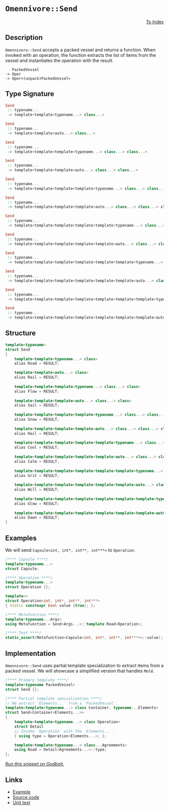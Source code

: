 <!-- Copyright 2024 Feng Mofan
SPDX-License-Identifier: Apache-2.0 -->

# `Omennivore::Send`

<p style='text-align: right;'><a href="../../../facilities/metafunctions.md#omennivore-send">To Index</a></p>

## Description

`Omennivore::Send` accepts a packed vessel and returns a function.
When invoked with an operation, the function extracts the list of items from the vessel and instantiates the operation with the result.

<pre><code>   PackedVessel
-> Oper
-> Oper&lt;(unpack)PackedVessel&gt;</code></pre>

## Type Signature

```Haskell
Send
 :: typename...
 -> template<template<typename...> class...>

Send
 :: typename...
 -> template<template<auto...> class...>

Send
 :: typename...
 -> template<template<template<typename...> class...> class...>

Send
 :: typename...
 -> template<template<template<auto...> class...> class...>

Send
 :: typename...
 -> template<template<template<template<typename...> class...> class...> class...>

Send
 :: typename...
 -> template<template<template<template<auto...> class...> class...> class...>

Send
 :: typename...
 -> template<template<template<template<template<typename...> class...> class...> class...> class...>

Send
 :: typename...
 -> template<template<template<template<template<auto...> class...> class...> class...> class...>

Send
 :: typename...
 -> template<template<template<template<template<template<typename...> class...> class...> class...> class...> class...>

Send
 :: typename...
 -> template<template<template<template<template<template<auto...> class...> class...> class...> class...> class...>

Send
 :: typename...
 -> template<template<template<template<template<template<template<typename...> class...> class...> class...> class...> class...> class...>

Send
 :: typename...
 -> template<template<template<template<template<template<template<auto...> class...> class...> class...> class...> class...> class...>
```

## Structure

```C++
template<typename>
struct Send
{
    template<template<typename...> class>
    alias Road = RESULT;

    template<template<auto...> class>
    alias Rail = RESULT;
    
    template<template<template<typename...> class...> class>
    alias Flow = RESULT;
    
    template<template<template<auto...> class...> class>
    alias Sail = RESULT;
    
    template<template<template<template<typename...> class...> class...> class>
    alias Snow = RESULT;
    
    template<template<template<template<auto...> class...> class...> class>
    alias Hail = RESULT;
    
    template<template<template<template<template<typename...> class...> class...> class...> class>
    alias Cool = RESULT;
    
    template<template<template<template<template<auto...> class...> class...> class...> class>
    alias Calm = RESULT;
    
    template<template<template<template<template<template<typename...> class...> class...> class...> class...> class>
    alias Grit = RESULT;
    
    template<template<template<template<template<template<auto...> class...> class...> class...> class...> class>
    alias Will = RESULT;
    
    template<template<template<template<template<template<template<typename...> class...> class...> class...> class...> class...> class>
    alias Glow = RESULT;
    
    template<template<template<template<template<template<template<auto...> class...> class...> class...> class...> class...> class>
    alias Dawn = RESULT;
}
```

## Examples

We will send `Capsule<int, int*, int**, int***>` to `Operation`:

```C++
/**** Capsule ****/
template<typename...>
struct Capsule;

/**** Operation ****/
template<typename...>
struct Operation {};

template<>
struct Operation<int, int*, int**, int***>
{ static constexpr bool value {true}; };

/**** Metafunction ****/
template<typename...Args>
using Metafunction = Send<Args...>::template Road<Operation>;

/**** Test ****/
static_assert(Metafunction<Capsule<int, int*, int**, int***>>::value);
```

## Implementation

`Omennivore::Send` uses partial template specialization to extract items from a packed vessel. We will showcase a simplified version that handles `Mold`.

```C++
/**** Primary template ****/
template<typename PackedVessel>
struct Send {};

/**** Partial template specialization ****/
// We extract `Elements...` from a `PackedVessel`.
template<template<typename...> class Container, typename...Elements>
struct Send<Container<Elements...>>
{
    template<template<typename...> class Operation>
    struct Detail
    // Invoke `Operation` with the `Elements...`.
    { using type = Operation<Elements...>; };

    template<template<typename...> class...Agreements>
    using Road = Detail<Agreements...>::type;
};
```

[*Run this snippet on Godbolt.*](https://godbolt.org/#z:OYLghAFBqd5QCxAYwPYBMCmBRdBLAF1QCcAaPECAMzwBtMA7AQwFtMQByARg9KtQYEAysib0QXACx8BBAKoBnTAAUAHpwAMvAFYTStJg1DIApACYAQuYukl9ZATwDKjdAGFUtAK4sGIAOxcpK4AMngMmAByPgBGmMQgktIADqgKhE4MHt6%2BAUGp6Y4CYRHRLHEJSbaY9kUMQgRMxATZPn6B1bWZDU0EJVGx8YnSCo3Nrbkdo739ZRXDAJS2qF7EyOwcAPQAVLt7%2BweHe5smGgCCO3sA1ACSLMn0bIJMdVf7J%2BeXR99HH2enF32V2UxDwLCaAE8rgRMPcDDC3scATC4S9MCYAMxuAgQ5KMViYYFMZAAa0w6AAapgFHZMdgAaNiF4HFchK4riZ/FZ/AARTFWc4Ar7bInNPBiaGwh5oq4KPHIcW0PAALxemURuz%2Bm02VwA6oTMKoCMRiQQOQA2DTYR6MAgKAB0jpMlquVGIqBYVyYFo0ymJZMp1NplvtyKl8PRWJR0phmOxuPxbEdoYx2CuyAMNKuHme4XipGhCeYScd1thtoUdIZxuZZrZDHQcZzjTzxDjZaeduTVdTAM5ArOVyHktRsaj4bRcZxeOLmG7qfTmYUVwA8niTXUq%2Bdh7KayyeZgW7QATvtbcGAA3VBkn1r%2BJqgTOjRXADuhAQ0IQhKfHYr3ZDJ7Dv2VxeOkRiFniHIYjyq7rg%2BDDtjaggOk6vYYhYHK8vyfbbsO0YRlOE5jvGM4EvOaYZkwNLJmcwDEJg5bIVug7DqB4TAFcABKqBMOgUEwQeR5xrR9GMV2qHYCAIDTpGA6cny6E4YCPy/EKQLYKorAPIS7xqSphx/HpuzZkwyQKF49Aatsfz4ZOUZFmREnVkyLJuKZ5n0NhgqfECd4buqunnLZxEybO5HObWsH3q8/byV5/xBURkZuMxjKRX58FxuEBAFtl2y5YIuwFQQezMcB0yOMg6YCKMhrJMQVwxKgnhXBeYheN%2BXI1uiWHoZhClyT51wALKHkwVBeAwDgBUiiWjsloWOfaZzEMAla9ucbHgaNjQTVNMXQayrjCatKEppJ0lJVxPGNliGWbmhg3KcZAAq1JmoFZwVXgyAAPpUUozQQDt42TdNj5Ym5ZkWcl2XFflVx5QjSPbD2F1td4mALPyHBLLQnAAKy8H4HBaKQqCcClljWLKKxrN%2BZgYjwpAEJouNLCSIAE5I9oaAAHGYZgAJxC1wBP83zXD%2BP40j4xwki8CwEgaBopAk2TFMcLwCggKrrOk7jpBwLAMCICAKwEMkXg5RQEBoPcdDxJEBKcKofPmgAtOakhXMAyBVVI9pmLw5KECQeDoHo/CCCIYjsFIMiCIoKjqAbpC6EEL4msknA8HjhPE2z5OcCu1tW2aqBUFcbue97vv%2B1cgdmFcEAeA79ANeYTMLLw%2BtaEsEBIPbySO2QtvD6PIDAFIZh8HQMLEDrEAxEXMThJCue8GvzDEBCK4xNomAOJvpD252K4MLQEJF1gMReMAbm0LQOvcLwWDgkY4hp/g9HTRe1JF0NEfa2GxmbZRqEXJUMQTS7w8FgIuxowQn3/sQJqSgDwf2AEqIwbMlhUAMGtCkeBMAvjvCTZm0dhCiHEAnShyc1BFwzvoQwxhrDWH0HgGIOtIBLFQMkOoL8PajFujyUw1NLBmA1ig0EWBuEQCWHYI%2BdQXANgmH4IIoQ8xzCGPkNIGQBBqL0AUfRDBZiDASEERR4N6hjBaJ4NoegrF1B6M0Mx5QdG2FsYYyxti3HzC4Aoum6wJD5w4ETNWRdNbV3dl7H2fsA482bhAXAYdO6MwCb3XBSwvy8SGPI0gnNJAYntELDEMsNCSDMJIS0GgCbmiFvoTgCtSBKyZvac0XBzR8yFpLc03MxalPNBEtOmtta6xZrgo2ptB7mzLtbcglAJ4d2dmwTgTQWAXn8B7b0lFwJcCFvaLgvMQ74CIDIqOshY40OkHQpQDC066FnlnUym9QnhPVrwTWpdLbWyuJXaJtcfa7I4vsw5vMW5txHh3DkjMzA9wmQbAeQ8PRQvzOPFFk9gX7K4KrGgtAF5LxXmnbeG9X6kBJbvfeh9j5krPraC%2BV8b6YDvg/MQz8T7vxYV/MmP8lF4H/i/MmQDkAgJPuAuWZMoEwIhHAjYZNEFKzJSgtBmAMFcvYpM/BTBCHENITOE%2BlCrnxxubIehqcyaPOYTgsRVhLAcK4fAXh/DMiCOEZiURbCJFSPiDIgBPDOh8ucBAVw3jggNj8R44xdRQ1RsyBGixAbrEuLsTkdRibnG%2BK0eYxxXj7G5B8TMLN7iLGBNWMEgJjSwmFxGZwAFsTFwsMbgco5z5kmnJIDC7umTEXZMwLkhI%2BS5bNNaQcip/gCZC2lhiSp1TJBBA%2BcXLWthxl90NsbM2Fty4LLthi5ZLsODrLriwBQF4qoXlBRGUYJzUkRwuTHahxrE7yDueanQIAMSkGeTnV%2Bbzq0axLnMiuVdVBHpPWei9aJRgQt3fETtGJ4WrqRSgGDY9FkoZAKe5IyRfrnqFr9S9BBfogZufPeIhLV7r13ifCle8D5KJPnSwQDLr7f2ZffR%2B7KyWcs/nKt%2BeBf6OAFYA1QwCYRisEBAtOUrISyoQaCRVzNlVpFVbCdVODEV8AIQoIhJCyEGsuQ%2BiQJqk4vsYe%2Bq1rDxE2CgXIp1AjOCbGESgT1FhJGfOkRHP1%2BSnGZBUe4PNabNGlGzbowomQY16LqPGxxNRA02N6KGnzAhk3RYLeMALObC3BeLSE5YZb46/uGf%2Bjg1dQOntahBmEUG22pM7RkhF/de39soKE4dIBhb2gxBiAm4s50qy6/4LpRXPmcDGXrLJBTEgExKVLfwKs%2BaSFFlwAWZghlywxH%2BkbS7EOhODsNxd3bGukBQekZwkggA)

## Links

- [Example](../../../code/facilities/metafunctions/omennivore/send/implementation.hpp)
- [Source code](../../../../conceptrodon/omennivore/send.hpp)
- [Unit test](../../../../tests/unit/metafunctions/omennivore/send.test.hpp)
